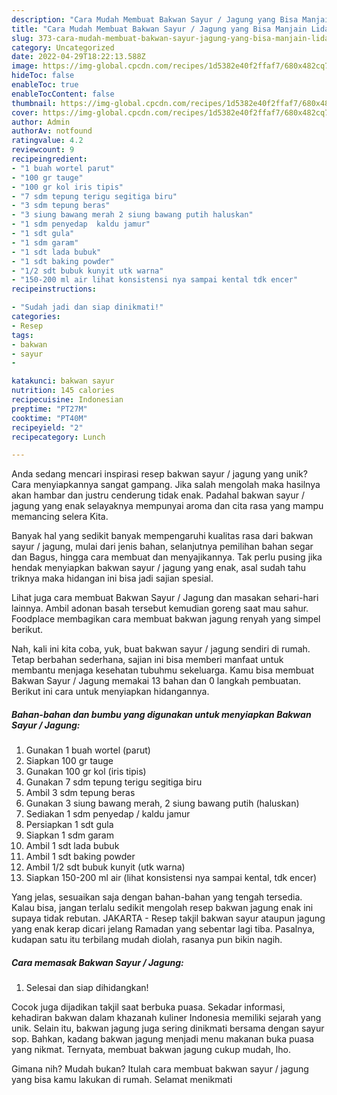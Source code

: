 ```yaml
---
description: "Cara Mudah Membuat Bakwan Sayur / Jagung yang Bisa Manjain Lidah"
title: "Cara Mudah Membuat Bakwan Sayur / Jagung yang Bisa Manjain Lidah"
slug: 373-cara-mudah-membuat-bakwan-sayur-jagung-yang-bisa-manjain-lidah
category: Uncategorized
date: 2022-04-29T18:22:13.588Z
image: https://img-global.cpcdn.com/recipes/1d5382e40f2ffaf7/680x482cq70/bakwan-sayur-jagung-foto-resep-utama.jpg
hideToc: false
enableToc: true
enableTocContent: false
thumbnail: https://img-global.cpcdn.com/recipes/1d5382e40f2ffaf7/680x482cq70/bakwan-sayur-jagung-foto-resep-utama.jpg
cover: https://img-global.cpcdn.com/recipes/1d5382e40f2ffaf7/680x482cq70/bakwan-sayur-jagung-foto-resep-utama.jpg
author: Admin
authorAv: notfound
ratingvalue: 4.2
reviewcount: 9
recipeingredient:
- "1 buah wortel parut"
- "100 gr tauge"
- "100 gr kol iris tipis"
- "7 sdm tepung terigu segitiga biru"
- "3 sdm tepung beras"
- "3 siung bawang merah 2 siung bawang putih haluskan"
- "1 sdm penyedap  kaldu jamur"
- "1 sdt gula"
- "1 sdm garam"
- "1 sdt lada bubuk"
- "1 sdt baking powder"
- "1/2 sdt bubuk kunyit utk warna"
- "150-200 ml air lihat konsistensi nya sampai kental tdk encer"
recipeinstructions:

- "Sudah jadi dan siap dinikmati!"
categories:
- Resep
tags:
- bakwan
- sayur
- 

katakunci: bakwan sayur  
nutrition: 145 calories
recipecuisine: Indonesian
preptime: "PT27M"
cooktime: "PT40M"
recipeyield: "2"
recipecategory: Lunch

---
```





Anda sedang mencari inspirasi resep bakwan sayur / jagung yang unik? Cara menyiapkannya sangat gampang. Jika salah mengolah maka hasilnya akan hambar dan justru cenderung tidak enak. Padahal bakwan sayur / jagung yang enak selayaknya mempunyai aroma dan cita rasa yang mampu memancing selera Kita.





Banyak hal yang sedikit banyak mempengaruhi kualitas rasa dari bakwan sayur / jagung, mulai dari jenis bahan, selanjutnya pemilihan bahan segar dan Bagus, hingga cara membuat dan menyajikannya. Tak perlu pusing jika hendak menyiapkan bakwan sayur / jagung yang enak,      asal sudah tahu triknya maka hidangan ini bisa jadi sajian spesial.














Lihat juga cara membuat Bakwan Sayur / Jagung dan masakan sehari-hari lainnya. Ambil adonan basah tersebut kemudian goreng saat mau sahur. Foodplace membagikan cara membuat bakwan jagung renyah yang simpel berikut.






Nah, kali ini kita coba, yuk, buat bakwan sayur / jagung sendiri di rumah. Tetap berbahan sederhana, sajian ini bisa memberi manfaat untuk membantu menjaga kesehatan tubuhmu sekeluarga. Kamu bisa membuat Bakwan Sayur / Jagung memakai 13 bahan dan 0 langkah pembuatan. Berikut ini cara untuk menyiapkan hidangannya.

<!--inarticleads1-->

##### Bahan-bahan dan bumbu yang digunakan untuk menyiapkan Bakwan Sayur / Jagung:

1. Gunakan 1 buah wortel (parut)
1. Siapkan 100 gr tauge
1. Gunakan 100 gr kol (iris tipis)
1. Gunakan 7 sdm tepung terigu segitiga biru
1. Ambil 3 sdm tepung beras
1. Gunakan 3 siung bawang merah, 2 siung bawang putih (haluskan)
1. Sediakan 1 sdm penyedap / kaldu jamur
1. Persiapkan 1 sdt gula
1. Siapkan 1 sdm garam
1. Ambil 1 sdt lada bubuk
1. Ambil 1 sdt baking powder
1. Ambil 1/2 sdt bubuk kunyit (utk warna)
1. Siapkan 150-200 ml air (lihat konsistensi nya sampai kental, tdk encer)


Yang jelas, sesuaikan saja dengan bahan-bahan yang tengah tersedia. Kalau bisa, jangan terlalu sedikit mengolah resep bakwan jagung enak ini supaya tidak rebutan. JAKARTA - Resep takjil bakwan sayur ataupun jagung yang enak kerap dicari jelang Ramadan yang sebentar lagi tiba. Pasalnya, kudapan satu itu terbilang mudah diolah, rasanya pun bikin nagih. 

<!--inarticleads2-->

##### Cara memasak Bakwan Sayur / Jagung:


1. Selesai dan siap dihidangkan!

Cocok juga dijadikan takjil saat berbuka puasa. Sekadar informasi, kehadiran bakwan dalam khazanah kuliner Indonesia memiliki sejarah yang unik. Selain itu, bakwan jagung juga sering dinikmati bersama dengan sayur sop. Bahkan, kadang bakwan jagung menjadi menu makanan buka puasa yang nikmat. Ternyata, membuat bakwan jagung cukup mudah, lho. 

Gimana nih? Mudah bukan? Itulah cara membuat bakwan sayur / jagung yang bisa kamu lakukan di rumah. Selamat menikmati
